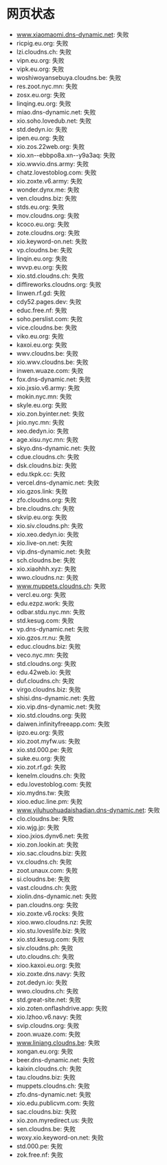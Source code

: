 # 网页状态
- www.xiaomaomi.dns-dynamic.net: 失败
- ricpig.eu.org: 失败
- lzi.cloudns.ch: 失败
- vipn.eu.org: 失败
- vipk.eu.org: 失败
- woshiwoyansebuya.cloudns.be: 失败
- res.zoot.nyc.mn: 失败
- zosx.eu.org: 失败
- linqing.eu.org: 失败
- miao.dns-dynamic.net: 失败
- xio.soho.lovedub.net: 失败
- std.dedyn.io: 失败
- ipen.eu.org: 失败
- xio.zos.22web.org: 失败
- xio.xn--ebbpo8a.xn--y9a3aq: 失败
- xio.wwvio.dns.army: 失败
- chatz.lovestoblog.com: 失败
- xio.zoxte.v6.army: 失败
- wonder.dynx.me: 失败
- ven.cloudns.biz: 失败
- stds.eu.org: 失败
- mov.cloudns.org: 失败
- kcoco.eu.org: 失败
- zote.cloudns.org: 失败
- xio.keyword-on.net: 失败
- vp.cloudns.be: 失败
- linqin.eu.org: 失败
- wvvp.eu.org: 失败
- xio.std.cloudns.ch: 失败
- diffireworks.cloudns.org: 失败
- linwen.rf.gd: 失败
- cdy52.pages.dev: 失败
- educ.free.nf: 失败
- soho.perslist.com: 失败
- vice.cloudns.be: 失败
- viko.eu.org: 失败
- kaxoi.eu.org: 失败
- wwv.cloudns.be: 失败
- xio.wwv.cloudns.be: 失败
- inwen.wuaze.com: 失败
- fox.dns-dynamic.net: 失败
- xio.jxsio.v6.army: 失败
- mokin.nyc.mn: 失败
- skyle.eu.org: 失败
- xio.zon.byinter.net: 失败
- jxio.nyc.mn: 失败
- xeo.dedyn.io: 失败
- age.xisu.nyc.mn: 失败
- skyo.dns-dynamic.net: 失败
- cdue.cloudns.ch: 失败
- dsk.cloudns.biz: 失败
- edu.tkpk.cc: 失败
- vercel.dns-dynamic.net: 失败
- xio.gzos.link: 失败
- zfo.cloudns.org: 失败
- bre.cloudns.ch: 失败
- skvip.eu.org: 失败
- xio.siv.cloudns.ph: 失败
- xio.xeo.dedyn.io: 失败
- xio.live-on.net: 失败
- vip.dns-dynamic.net: 失败
- sch.cloudns.be: 失败
- xio.xiaohhh.xyz: 失败
- wwo.cloudns.nz: 失败
- www.muppets.cloudns.ch: 失败
- vercl.eu.org: 失败
- edu.ezpz.work: 失败
- odbar.stdu.nyc.mn: 失败
- std.kesug.com: 失败
- vp.dns-dynamic.net: 失败
- xio.gzos.rr.nu: 失败
- educ.cloudns.biz: 失败
- veco.nyc.mn: 失败
- std.cloudns.org: 失败
- edu.42web.io: 失败
- duf.cloudns.ch: 失败
- virgo.cloudns.biz: 失败
- shisi.dns-dynamic.net: 失败
- xio.vip.dns-dynamic.net: 失败
- xio.std.cloudns.org: 失败
- daiwen.infinityfreeapp.com: 失败
- ipzo.eu.org: 失败
- xio.zoot.myfw.us: 失败
- xio.std.000.pe: 失败
- suke.eu.org: 失败
- xio.zot.rf.gd: 失败
- kenelm.cloudns.ch: 失败
- edu.lovestoblog.com: 失败
- xio.mydns.tw: 失败
- xioo.educ.line.pm: 失败
- www.yiluhuohuadaishadian.dns-dynamic.net: 失败
- clo.cloudns.be: 失败
- xio.wjg.jp: 失败
- xioo.jxios.dynv6.net: 失败
- xio.zon.lookin.at: 失败
- xio.sac.cloudns.biz: 失败
- vx.cloudns.ch: 失败
- zoot.unaux.com: 失败
- si.cloudns.be: 失败
- vast.cloudns.ch: 失败
- xiolin.dns-dynamic.net: 失败
- pan.cloudns.org: 失败
- xio.zoxte.v6.rocks: 失败
- xioo.wwo.cloudns.nz: 失败
- xio.stu.loveslife.biz: 失败
- xio.std.kesug.com: 失败
- siv.cloudns.ph: 失败
- uto.cloudns.ch: 失败
- xioo.kaxoi.eu.org: 失败
- xio.zoxte.dns.navy: 失败
- zot.dedyn.io: 失败
- wwo.cloudns.ch: 失败
- std.great-site.net: 失败
- xio.zoten.onflashdrive.app: 失败
- xio.lzhoo.v6.navy: 失败
- svip.cloudns.org: 失败
- zoon.wuaze.com: 失败
- www.liniang.cloudns.be: 失败
- xongan.eu.org: 失败
- beer.dns-dynamic.net: 失败
- kaixin.cloudns.ch: 失败
- tau.cloudns.biz: 失败
- muppets.cloudns.ch: 失败
- zfo.dns-dynamic.net: 失败
- xio.edu.publicvm.com: 失败
- sac.cloudns.biz: 失败
- xio.zon.myredirect.us: 失败
- sen.cloudns.be: 失败
- woxy.xio.keyword-on.net: 失败
- std.000.pe: 失败
- zok.free.nf: 失败
